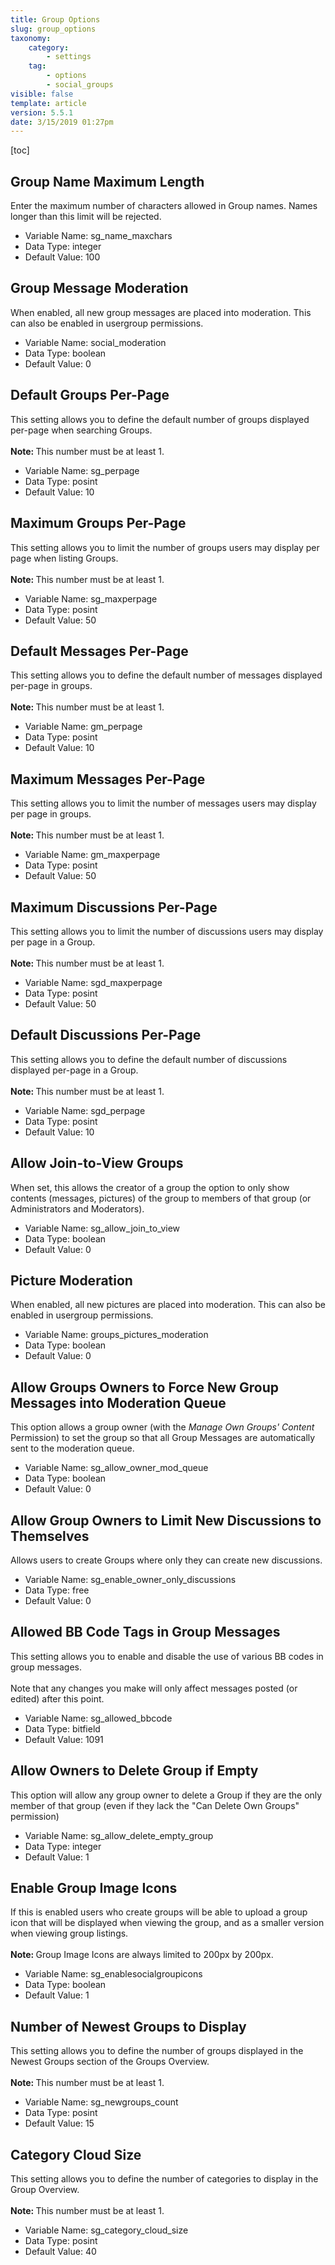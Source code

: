 ```yaml
---
title: Group Options
slug: group_options
taxonomy:
    category:
        - settings
    tag:
        - options
        - social_groups
visible: false
template: article
version: 5.5.1
date: 3/15/2019 01:27pm
---
```


[toc]

## Group Name Maximum Length
Enter the maximum number of characters allowed in Group names. Names longer than this limit will be rejected.



- Variable Name: sg_name_maxchars
- Data Type: integer
- Default Value: 100

## Group Message Moderation
When enabled, all new group messages are placed into moderation. This can also be enabled in usergroup permissions.



- Variable Name: social_moderation
- Data Type: boolean
- Default Value: 0

## Default Groups Per-Page
This setting allows you to define the default number of groups displayed per-page when searching Groups.<br />
<br />
<b>Note: </b>This number must be at least 1.



- Variable Name: sg_perpage
- Data Type: posint
- Default Value: 10

## Maximum Groups Per-Page
This setting allows you to limit the number of groups users may display per page when listing Groups.<br />
<br />
<b>Note: </b>This number must be at least 1.



- Variable Name: sg_maxperpage
- Data Type: posint
- Default Value: 50

## Default Messages Per-Page
This setting allows you to define the default number of messages displayed per-page in groups.<br />
<br />
<b>Note: </b>This number must be at least 1.



- Variable Name: gm_perpage
- Data Type: posint
- Default Value: 10

## Maximum Messages Per-Page
This setting allows you to limit the number of messages users may display per page in groups.<br />
<br />
<b>Note: </b>This number must be at least 1.



- Variable Name: gm_maxperpage
- Data Type: posint
- Default Value: 50

## Maximum Discussions Per-Page
This setting allows you to limit the number of discussions users may display per page in a Group.<br />
<br />
<b>Note: </b>This number must be at least 1.



- Variable Name: sgd_maxperpage
- Data Type: posint
- Default Value: 50

## Default Discussions Per-Page
This setting allows you to define the default number of discussions displayed per-page in a Group.<br />
<br />
<b>Note: </b>This number must be at least 1.



- Variable Name: sgd_perpage
- Data Type: posint
- Default Value: 10

## Allow Join-to-View Groups
When set, this allows the creator of a group the option to only show contents (messages, pictures) of the group to members of that group (or Administrators and Moderators).



- Variable Name: sg_allow_join_to_view
- Data Type: boolean
- Default Value: 0

## Picture Moderation
When enabled, all new pictures are placed into moderation. This can also be enabled in usergroup permissions.



- Variable Name: groups_pictures_moderation
- Data Type: boolean
- Default Value: 0

## Allow Groups Owners to Force New Group Messages into Moderation Queue
This option allows a group owner (with the <em>Manage Own Groups' Content</em> Permission) to set the group so that all Group Messages are automatically sent to the moderation queue.



- Variable Name: sg_allow_owner_mod_queue
- Data Type: boolean
- Default Value: 0

## Allow Group Owners to Limit New Discussions to Themselves
Allows users to create Groups where only they can create new discussions.



- Variable Name: sg_enable_owner_only_discussions
- Data Type: free
- Default Value: 0

## Allowed BB Code Tags in Group Messages
This setting allows you to enable and disable the use of various BB codes in group messages.<br />
<br />
Note that any changes you make will only affect messages posted (or edited) after this point.



- Variable Name: sg_allowed_bbcode
- Data Type: bitfield
- Default Value: 1091

## Allow Owners to Delete Group if Empty
This option will allow any group owner to delete a Group if they are the only member of that group (even if they lack the "Can Delete Own Groups" permission)



- Variable Name: sg_allow_delete_empty_group
- Data Type: integer
- Default Value: 1

## Enable Group Image Icons
If this is enabled users who create groups will be able to upload a group icon that will be displayed when viewing the group, and as a smaller version when viewing group listings.<br />
<br />
<strong>Note: </strong>Group Image Icons are always limited to 200px by 200px.



- Variable Name: sg_enablesocialgroupicons
- Data Type: boolean
- Default Value: 1

## Number of Newest Groups to Display
This setting allows you to define the number of groups displayed in the Newest Groups section of the Groups Overview.<br />
<br />
<b>Note: </b>This number must be at least 1.



- Variable Name: sg_newgroups_count
- Data Type: posint
- Default Value: 15

## Category Cloud Size
This setting allows you to define the number of categories to display in the Group Overview.<br />
<br />
<b>Note: </b>This number must be at least 1.



- Variable Name: sg_category_cloud_size
- Data Type: posint
- Default Value: 40
